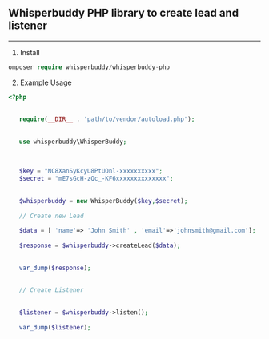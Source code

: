 ## Whisperbuddy PHP library to create lead and listener ##


----------


 1. Install
 ```php
 omposer require whisperbuddy/whisperbuddy-php
 ```
 2. Example Usage
 

 ```php
<?php
	
	
	require(__DIR__ . 'path/to/vendor/autoload.php');
	
	
	use whisperbuddy\WhisperBuddy;
	
	
	
	$key = "NC8XanSyKcyU8PtUOnl-xxxxxxxxxx";
	$secret = "mE7sGcH-zQc_-KF6xxxxxxxxxxxxxx";
	
	
	$whisperbuddy = new WhisperBuddy($key,$secret);
	
	// Create new Lead
	
	$data = [ 'name'=> 'John Smith' , 'email'=>'johnsmith@gmail.com'];
	
	$response = $whisperbuddy->createLead($data);
	
	
	var_dump($response);
	
	
	// Create Listener
	
	
	$listener = $whisperbuddy->listen();
	
	var_dump($listener);
	
	
```